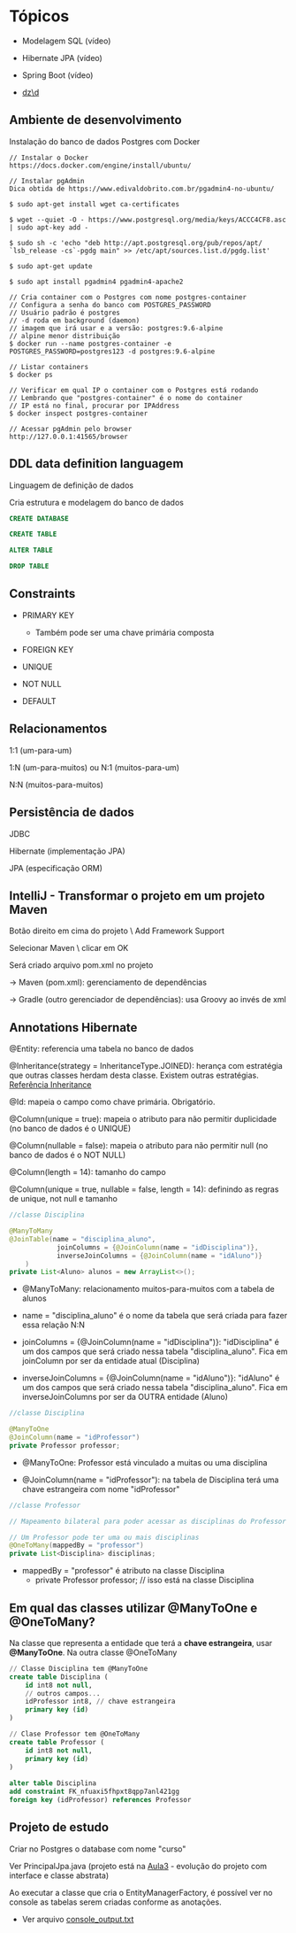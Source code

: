 # Tópicos

 - Modelagem SQL (vídeo)

 - Hibernate JPA (vídeo)

 - Spring Boot (vídeo) 

 - [dz\d]() 


## Ambiente de desenvolvimento

Instalação do banco de dados Postgres com Docker

    // Instalar o Docker 
    https://docs.docker.com/engine/install/ubuntu/
    
    // Instalar pgAdmin 
    Dica obtida de https://www.edivaldobrito.com.br/pgadmin4-no-ubuntu/
    
    $ sudo apt-get install wget ca-certificates

    $ wget --quiet -O - https://www.postgresql.org/media/keys/ACCC4CF8.asc | sudo apt-key add -
    
    $ sudo sh -c 'echo "deb http://apt.postgresql.org/pub/repos/apt/ `lsb_release -cs`-pgdg main" >> /etc/apt/sources.list.d/pgdg.list'
    
    $ sudo apt-get update
    
    $ sudo apt install pgadmin4 pgadmin4-apache2

    // Cria container com o Postgres com nome postgres-container
    // Configura a senha do banco com POSTGRES_PASSWORD
    // Usuário padrão é postgres
    // -d roda em background (daemon)
    // imagem que irá usar e a versão: postgres:9.6-alpine
    // alpine menor distribuição
    $ docker run --name postgres-container -e POSTGRES_PASSWORD=postgres123 -d postgres:9.6-alpine

    // Listar containers 
    $ docker ps

    // Verificar em qual IP o container com o Postgres está rodando
    // Lembrando que "postgres-container" é o nome do container
    // IP está no final, procurar por IPAddress
    $ docker inspect postgres-container
	
	// Acessar pgAdmin pelo browser	 
    http://127.0.0.1:41565/browser

## DDL data definition languagem    

Linguagem de definição de dados

Cria estrutura e modelagem do banco de dados

```sql
CREATE DATABASE

CREATE TABLE

ALTER TABLE

DROP TABLE
```

## Constraints

  - PRIMARY KEY
    - Também pode ser uma chave primária composta

  - FOREIGN KEY

  - UNIQUE

  - NOT NULL

  - DEFAULT

## Relacionamentos

1:1 (um-para-um)

1:N (um-para-muitos) ou N:1 (muitos-para-um)

N:N (muitos-para-muitos)

## Persistência de dados

JDBC

Hibernate (implementação JPA)

JPA (especificação ORM)

## IntelliJ - Transformar o projeto em um projeto Maven

Botão direito em cima do projeto \ Add Framework Support

Selecionar Maven \ clicar em OK

Será criado arquivo pom.xml no projeto

-> Maven (pom.xml): gerenciamento de dependências

-> Gradle (outro gerenciador de dependências): usa Groovy ao invés de xml

## Annotations Hibernate

@Entity: referencia uma tabela no banco de dados

@Inheritance(strategy = InheritanceType.JOINED): herança com estratégia que outras classes herdam desta classe. Existem outras estratégias. [Referência Inheritance](https://docs.oracle.com/javaee/7/tutorial/persistence-intro002.htm)

@Id: mapeia o campo como chave primária. Obrigatório.

@Column(unique = true): mapeia o atributo para não permitir duplicidade (no banco de dados é o UNIQUE)

@Column(nullable = false): mapeia o atributo para não permitir null (no banco de dados é o NOT NULL)

@Column(length = 14): tamanho do campo

@Column(unique = true, nullable = false, length = 14): definindo as regras de unique, not null e tamanho

```java
//classe Disciplina

@ManyToMany
@JoinTable(name = "disciplina_aluno",
            joinColumns = {@JoinColumn(name = "idDisciplina")},
            inverseJoinColumns = {@JoinColumn(name = "idAluno")}
    )
private List<Aluno> alunos = new ArrayList<>();
```
 - @ManyToMany: relacionamento muitos-para-muitos com a tabela de alunos

 - name = "disciplina_aluno" é o nome da tabela que será criada para fazer essa relação N:N
 
 - joinColumns = {@JoinColumn(name = "idDisciplina")}: "idDisciplina" é um dos campos que será criado nessa tabela "disciplina_aluno". Fica em joinColumn por ser da entidade atual (Disciplina)
 
 - inverseJoinColumns = {@JoinColumn(name = "idAluno")}: "idAluno" é um dos campos que será criado nessa tabela "disciplina_aluno". Fica em inverseJoinColumns por ser da OUTRA entidade (Aluno)

```java
//classe Disciplina

@ManyToOne
@JoinColumn(name = "idProfessor")
private Professor professor;
```   
 - @ManyToOne: Professor está vinculado a muitas ou uma disciplina

 - @JoinColumn(name = "idProfessor"): na tabela de Disciplina terá uma chave estrangeira com nome "idProfessor"

 ```java
//classe Professor

// Mapeamento bilateral para poder acessar as disciplinas do Professor

// Um Professor pode ter uma ou mais disciplinas
@OneToMany(mappedBy = "professor")
private List<Disciplina> disciplinas;
 ```

 - mappedBy = "professor" é atributo na classe Disciplina 
   - private Professor professor;   // isso está na classe Disciplina

## Em qual das classes utilizar @ManyToOne e @OneToMany? 
Na classe que representa a entidade que terá a **chave estrangeira**, usar **@ManyToOne**. Na outra classe @OneToMany

```sql
// Classe Disciplina tem @ManyToOne
create table Disciplina (
    id int8 not null,
    // outros campos...
    idProfessor int8, // chave estrangeira
    primary key (id)
)

// Clase Professor tem @OneToMany
create table Professor (
    id int8 not null,
    primary key (id)
)
    
alter table Disciplina 
add constraint FK_nfuaxi5fhpxt8qpp7anl421gg 
foreign key (idProfessor) references Professor
```    

## Projeto de estudo

Criar no Postgres o database com nome "curso"

Ver PrincipalJpa.java (projeto está na [Aula3](../Modulo_3) - evolução do projeto com interface e classe abstrata)

Ao executar a classe que cria o EntityManagerFactory, é possível ver no console as tabelas serem criadas conforme as anotações.
  - Ver arquivo [console_output.txt](../Modulo_3)


